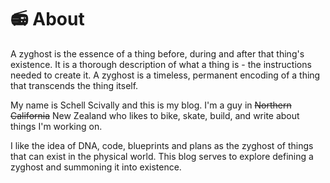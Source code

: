 # 📻 About

A zyghost is the essence of a thing before, during and after that thing's existence.
It is a thorough description of what a thing is - the instructions needed to create it.
A zyghost is a timeless, permanent encoding of a thing that transcends the thing itself.

My name is Schell Scivally and this is my blog.
I'm a guy in ~~Northern California~~ New Zealand who likes to bike, skate, build, and write about things I'm working
on.

I like the idea of DNA, code, blueprints and plans as the zyghost of things that can exist in the physical world.
This blog serves to explore defining a zyghost and summoning it into existence.
